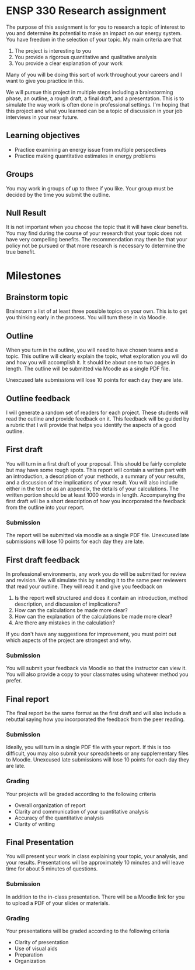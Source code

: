 # ENSP 330 Research assignment

The purpose of this assignment is for you to research a topic of
interest to you and determine its potential to make an impact on our
energy system.
You have freedom in the
selection of your topic.  My main criteria are that

1. The project is interesting to you
2. You provide a rigorous quantitative and qualitative analysis
3. You provide a clear explanation of your work

Many of you will be doing this sort of work throughout your careers and
I want to give you practice in this.

We will pursue this project in multiple steps including a brainstorming
phase, an outline, a rough draft, a final draft, and a presentation.
This is to simulate the way work is often done in professional settings.
I'm hoping that this project and what you learned can be a topic of
discussion in your job interviews in your near future.

## Learning objectives
- Practice examining an energy issue from multiple perspectives
- Practice making quantitative estimates in energy problems

## Groups

You may work in groups of up to three if you like.  Your group must be decided
by the time you submit the outline.

## Null Result

It is not important when you choose the topic that it will have clear
benefits.  You may find during the course of your research that your
topic does not have very compelling benefits.  The recommendation may
then be that your policy not be pursued or that more research is
necessary to determine the true benefit.

# Milestones

## Brainstorm topic

Brainstorm a list of at least three possible topics on your own.
This is to get you thinking early in the process.  You will turn these
in via Moodle.

## Outline

When you turn in the outline, you will need to have chosen teams and a
topic.  This outline will clearly explain the topic, what exploration
you will do and how you will accomplish it.  It should be about one to
two pages in length.  The outline will be submitted via Moodle as a
single PDF file.

Unexcused late submissions will lose 10 points for each day they are
late.

## Outline feedback

I will generate a random set of readers for each project.  These
students will read the outline and provide feedback on it.  This
feedback will be guided by a rubric that I will provide that helps you
identify the aspects of a good outline.


## First draft

You will turn in a first draft of your proposal.  This should be fairly
complete but may have some rough spots.
This report will contain a written part with an introduction, a
description of your methods, a summary of your results, and a discussion
of the implications of your result.  You will also include either in the
text or as an appendix, the details of your calculations.  The written
portion should be at least 1000 words in length.  Accompanying the first
draft will be a short description of how you incorporated the feedback
from the outline into your report.

### Submission
The report will be submitted via moodle as a single PDF file.
Unexcused late submissions will lose 10 points for each day they are
late.

## First draft feedback

In professional
environments, any work you do will be submitted for review and revision.
We will simulate this by sending it to the same peer reviewers that read
your outline.  They will read it and give you feedback on

1. Is the report well structured and does it contain an introduction,
   method description, and discussion of implications?
1. How can the calculations be made more clear?
1. How can the explanation of the calculations be made more clear?
1. Are there any mistakes in the calculation?

If you don't have any suggestions for improvement, you must point out
which aspects of the project are strongest and why.

### Submission
You will submit your feedback via Moodle so that the instructor can view
it.  You will also provide a copy to your classmates using whatever
method you prefer.

## Final report

The final report be the same format as the first draft and will also
include a rebuttal saying how you incorporated the
feedback from the peer reading.

### Submission
Ideally, you will turn in a single PDF file with your report.  If this
is too difficult, you may also
submit your spreadsheets or any supplementary files to Moodle.
Unexcused late submissions will lose 10 points for each day they are
late.


### Grading
Your projects will be graded according to the following criteria

- Overall organization of report
- Clarity and communication of your quantitative analysis
- Accuracy of the quantitative analysis
- Clarity of writing


## Final Presentation

You will present your work in class explaining your topic, your
analysis, and your results.  Presentations will be approximately 10
minutes and will leave time for about 5 minutes of questions.

### Submission

In addition to the in-class presentation.  There will be a Moodle link
for you to upload a PDF of your slides or materials.

### Grading
Your presentations will be graded according to the following criteria

- Clarity of presentation
- Use of visual aids
- Preparation
- Organization

